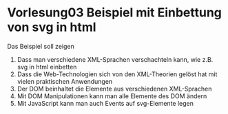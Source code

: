 # Vorlesung03 Beispiel mit Einbettung von svg in html

Das Beispiel soll zeigen
1. Dass man verschiedene XML-Sprachen verschachteln kann, wie z.B. svg in html einbetten
2. Dass die Web-Technologien sich von den XML-Theorien gelöst hat mit vielen praktischen Anwendungen
3. Der DOM beinhaltet die Elemente aus verschiedenen XML-Sprachen
4. Mit DOM Manipulationen kann man alle Elemente des DOM ändern
5. Mit JavaScript kann man auch Events auf svg-Elemente legen
